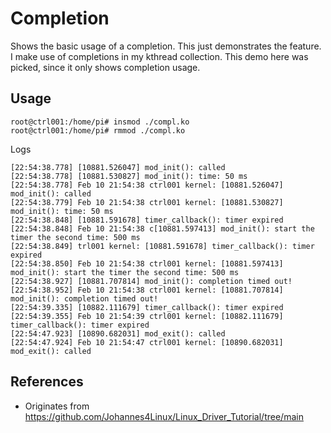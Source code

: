 # Completion

Shows the basic usage of a completion. This just demonstrates the
feature. I make use of completions in my kthread collection. This demo
here was picked, since it only shows completion usage.  

## Usage

```
root@ctrl001:/home/pi# insmod ./compl.ko
root@ctrl001:/home/pi# rmmod ./compl.ko
```
Logs  
```
[22:54:38.778] [10881.526047] mod_init(): called
[22:54:38.778] [10881.530827] mod_init(): time: 50 ms
[22:54:38.778] Feb 10 21:54:38 ctrl001 kernel: [10881.526047] mod_init(): called
[22:54:38.779] Feb 10 21:54:38 ctrl001 kernel: [10881.530827] mod_init(): time: 50 ms
[22:54:38.848] [10881.591678] timer_callback(): timer expired
[22:54:38.848] Feb 10 21:54:38 c[10881.597413] mod_init(): start the timer the second time: 500 ms
[22:54:38.849] trl001 kernel: [10881.591678] timer_callback(): timer expired
[22:54:38.850] Feb 10 21:54:38 ctrl001 kernel: [10881.597413] mod_init(): start the timer the second time: 500 ms
[22:54:38.927] [10881.707814] mod_init(): completion timed out!
[22:54:38.952] Feb 10 21:54:38 ctrl001 kernel: [10881.707814] mod_init(): completion timed out!
[22:54:39.335] [10882.111679] timer_callback(): timer expired
[22:54:39.355] Feb 10 21:54:39 ctrl001 kernel: [10882.111679] timer_callback(): timer expired
[22:54:47.923] [10890.682031] mod_exit(): called
[22:54:47.924] Feb 10 21:54:47 ctrl001 kernel: [10890.682031] mod_exit(): called
```

## References

- Originates from https://github.com/Johannes4Linux/Linux_Driver_Tutorial/tree/main
